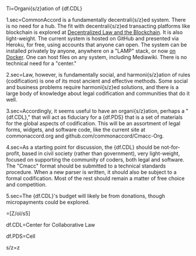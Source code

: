 Ti=Organi{s/z}ation of {df.CDL}

1.sec=CommonAccord is a fundamentally decentrali{s/z}ed system.  There is no need for a hub.  The fit with decentrali{s/z}ed transacting platforms like blockchain is explored at <a href="https://docs.google.com/document/d/1eizIqpx_ni8KaGkk3bVKvBBDoRy2eTEtvPHE0hiar7c/edit">Decentralized Law and the Blockchain</a>. It is also light-weight.  The current system is hosted on GitHub and presented via Heroku, for free, using accounts that anyone can open.  The system can be installed privately by anyone, anywhere on a "LAMP" stack, or now <a href="https://github.com/CommonAccord/Cmacc-Tech/blob/master/README">on Docker</a>.  One can host files on any system, including Mediawiki.  There is no technical need for a "center." 

2.sec=Law, however, is fundamentally social, and harmoni{s/z}ation of rules (codification) is one of its most ancient and effective methods.  Some social and business problems require harmoni{s/z}ed solutions, and there is a large body of knowledge about legal codification and communities that do it well.

3.sec=Accordingly, it seems useful to have an organi{s/z}ation, perhaps a "{df.CDL}," that will act as fiduciary for a {df.PDS} that is a set of materials for the global aspects of codification.  This will be an assortment of legal forms, widgets, and software code, like the current site at commonaccord.org and github.com/commonaccord/Cmacc-Org.

4.sec=As a starting point for discussion, the {df.CDL} should be not-for-profit, based in civil society (rather than government), very light-weight, focused on supporting the community of coders, both legal and software.  The "Cmacc" format should be submitted to a technical standards procedure.  When a new parser is written, it should also be subject to a formal codification.  Most of the rest should remain a matter of free choice and competition.  

5.sec=The {df.CDL}'s budget will likely be from donations, though micropayments could be explored. 

=[Z/ol/s5]

df.CDL=Center for Collaborative Law

df.PDS=Cell

s/z=z